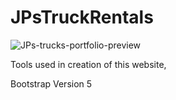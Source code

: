 # JPsTruckRentals

![JPs-trucks-portfolio-preview](https://user-images.githubusercontent.com/106056434/233811558-33177fd0-ad06-4034-bd7b-e17a68657afd.jpg)



Tools used in creation of this website,

Bootstrap Version 5
